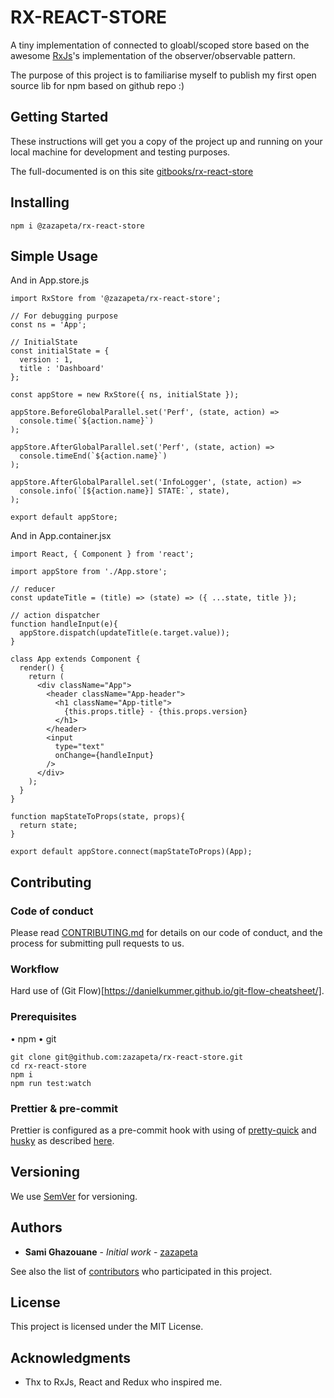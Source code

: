 # RX-REACT-STORE

A tiny implementation of connected to gloabl/scoped store based on the awesome [RxJs](http://reactivex.io/rxjs/)'s implementation of the observer/observable pattern.

The purpose of this project is to familiarise myself to publish my first open source lib for npm based on github repo :)

## Getting Started

These instructions will get you a copy of the project up and running on your local machine for development and testing purposes.

The full-documented is on this site [gitbooks/rx-react-store](https://zazapeta.gitbooks.io/rx-react-store/content/)

## Installing

```
npm i @zazapeta/rx-react-store
```

## Simple Usage

And in App.store.js

```
import RxStore from '@zazapeta/rx-react-store';

// For debugging purpose
const ns = 'App';

// InitialState
const initialState = {
  version : 1,
  title : 'Dashboard'
};

const appStore = new RxStore({ ns, initialState });

appStore.BeforeGlobalParallel.set('Perf', (state, action) =>
  console.time(`${action.name}`)
);

appStore.AfterGlobalParallel.set('Perf', (state, action) =>
  console.timeEnd(`${action.name}`)
);

appStore.AfterGlobalParallel.set('InfoLogger', (state, action) =>
  console.info(`[${action.name}] STATE:`, state),
);

export default appStore;
```

And in App.container.jsx

```
import React, { Component } from 'react';

import appStore from './App.store';

// reducer
const updateTitle = (title) => (state) => ({ ...state, title });

// action dispatcher
function handleInput(e){
  appStore.dispatch(updateTitle(e.target.value));
}

class App extends Component {
  render() {
    return (
      <div className="App">
        <header className="App-header">
          <h1 className="App-title">
            {this.props.title} - {this.props.version}
          </h1>
        </header>
        <input
          type="text"
          onChange={handleInput}
        />
      </div>
    );
  }
}

function mapStateToProps(state, props){
  return state;
}

export default appStore.connect(mapStateToProps)(App);
```

## Contributing

### Code of conduct

Please read [CONTRIBUTING.md](https://gist.github.com/PurpleBooth/b24679402957c63ec426) for details on our code of conduct, and the process for submitting pull requests to us.

### Workflow

Hard use of (Git Flow)[https://danielkummer.github.io/git-flow-cheatsheet/].

### Prerequisites

• npm
• git

```
git clone git@github.com:zazapeta/rx-react-store.git
cd rx-react-store
npm i
npm run test:watch
```

### Prettier & pre-commit

Prettier is configured as a pre-commit hook with using of [pretty-quick](https://github.com/azz/pretty-quick) and [husky](https://github.com/typicode/husky) as described [here](https://prettier.io/docs/en/precommit.html#option-2-pretty-quick-https-githubcom-azz-pretty-quick).

## Versioning

We use [SemVer](http://semver.org/) for versioning.

## Authors

* **Sami Ghazouane** - _Initial work_ - [zazapeta](https://github.com/zazapeta)

See also the list of [contributors](https://github.com/zazapeta/rx-react-store/contributors) who participated in this project.

## License

This project is licensed under the MIT License.

## Acknowledgments

* Thx to RxJs, React and Redux who inspired me.
